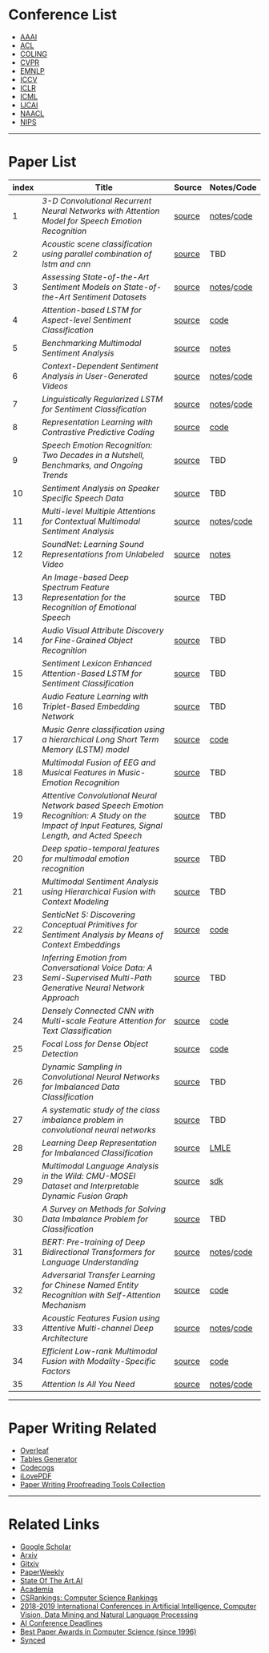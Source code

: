# Conference List

  - [AAAI](https://www.aaai.org/)
  - [ACL](http://dblp.uni-trier.de/db/conf/acl/)
  - [COLING](https://dblp.org/db/conf/coling/index)
  - [CVPR](https://dblp.uni-trier.de/db/conf/cvpr/)
  - [EMNLP](https://dblp.uni-trier.de/db/conf/emnlp/)
  - [ICCV](https://dblp.uni-trier.de/db/conf/iccv/)
  - [ICLR](https://iclr.cc/)
  - [ICML](https://icml.cc/)
  - [IJCAI](https://www.ijcai.org/)
  - [NAACL](http://naacl.org/)
  - [NIPS](https://nips.cc/)
  
  
  




  
  
----------
# Paper List

index | Title | Source | Notes/Code |
------------ | ------------- | ------------ | ------------- |
1 | *3-D Convolutional Recurrent Neural Networks with Attention Model for Speech Emotion Recognition* | [source](https://github.com/Eurus-Holmes/Research_Papers/blob/master/papers/3-D-Convolutional-Recurrent-Neural-Networks-with-Attention-Model-for-Speech-Emotion-Recognition.pdf) | [notes](https://github.com/Eurus-Holmes/Research_Papers/blob/master/paper_notes/3-D-Convolutional-Recurrent-Neural-Networks-with-Attention-Model-for-Speech-Emotion-Recognition/3-D-Convolutional-Recurrent-Neural-Networks-with-Attention-Model-for-Speech-Emotion-Recognition.md)/[code](https://github.com/xuanjihe/speech-emotion-recognition) |
2 | *Acoustic scene classification using parallel combination of lstm and cnn* | [source](https://github.com/Eurus-Holmes/Research_Papers/blob/master/papers/Acoustic-scene-classification-using-parallel-combination-of-lstm-and-cnn.pdf) | TBD |
3 | *Assessing State-of-the-Art Sentiment Models on State-of-the-Art Sentiment Datasets* | [source](https://github.com/Eurus-Holmes/Research_Papers/blob/master/papers/Assessing-State-of-the-Art-Sentiment-Models-on-State-of-the-Art-Sentiment-Datasets.pdf) | [notes](https://github.com/Eurus-Holmes/Research_Papers/blob/master/paper_notes/Assessing-State-of-the-Art-Sentiment-Models-on-State-of-the-Art-Sentiment-Datasets/Assessing-State-of-the-Art-Sentiment-Models-on-State-of-the-Art-Sentiment-Datasets.md)/[code](https://github.com/jbarnesspain/sota_sentiment) |
4 | *Attention-based LSTM for Aspect-level Sentiment Classification* | [source](https://github.com/Eurus-Holmes/Research_Papers/blob/master/papers/Attention-based-LSTM-for-Aspect-level-Sentiment-Classification.pdf) | [code](http://coai.cs.tsinghua.edu.cn/hml/media/files/atae-lstm_uVgRmdb.rar) |
5 | *Benchmarking Multimodal Sentiment Analysis* | [source](https://github.com/Eurus-Holmes/Research_Papers/blob/master/papers/Benchmarking-Multimodal-Sentiment-Analysis.pdf) | [notes](https://github.com/Eurus-Holmes/Research_Papers/blob/master/paper_notes/Benchmarking-Multimodal-Sentiment-Analysis/Benchmarking%20Multimodal%20Sentiment%20Analysis.md) |
6 | *Context-Dependent Sentiment Analysis in User-Generated Videos* | [source](https://github.com/Eurus-Holmes/Research_Papers/blob/master/papers/Context-Dependent%20Sentiment%20Analysis%20in%20User-Generated%20Videos.pdf) | [notes](https://github.com/Eurus-Holmes/Research_Papers/blob/master/paper_notes/Context-Dependent-Sentiment-Analysis-in-User-Generated-Videos/Context-Dependent%20Sentiment%20Analysis%20in%20User-Generated%20Videos.md)/[code](https://github.com/SenticNet/contextual-utterance-level-multimodal-sentiment-analysis) |
7 | *Linguistically Regularized LSTM for Sentiment Classification* | [source](https://github.com/Eurus-Holmes/Research_Papers/blob/master/papers/Linguistically%20Regularized%20LSTM%20for%20Sentiment%20Classification.pdf) | [notes](https://github.com/Eurus-Holmes/Research_Papers/blob/master/paper_notes/Linguistically-Regularized-LSTM-for-Sentiment-Classification/Linguistically-Regularized-LSTM-for-Sentiment-Classification.md)/[code](https://github.com/FGDBTKD/Linguistically-Regularized-LSTM-for-Sentiment-Classification) |
8 | *Representation Learning with Contrastive Predictive Coding* | [source](https://github.com/Eurus-Holmes/Research_Papers/blob/master/papers/Representation-Learning-with-Contrastive-Predictive-Coding.pdf) | [code](https://github.com/davidtellez/contrastive-predictive-coding) |
9 | *Speech Emotion Recognition: Two Decades in a Nutshell, Benchmarks, and Ongoing Trends* | [source](https://github.com/Eurus-Holmes/Research_Papers/blob/master/papers/Schuller18-SER.pdf) | TBD |
10 | *Sentiment Analysis on Speaker Specific Speech Data* | [source](https://github.com/Eurus-Holmes/Research_Papers/blob/master/papers/Sentiment-Analysis-on-Speaker-Specific-Speech-Data.pdf) | TBD |
11 | *Multi-level Multiple Attentions for Contextual Multimodal Sentiment Analysis* | [source](https://github.com/Eurus-Holmes/Research_Papers/blob/master/papers/multiple-attentions-for-multimodal-sentiment-analysis.pdf) | [notes](https://github.com/Eurus-Holmes/Research_Papers/blob/master/paper_notes/multiple-attentions-for-multimodal-sentiment-analysis/multiple-attentions-for-multimodal-sentiment-analysis.md)/[code](https://github.com/soujanyaporia/multimodal-sentiment-analysis) |
12 | *SoundNet: Learning Sound Representations from Unlabeled Video* | [source](https://github.com/Eurus-Holmes/Research_Papers/blob/master/papers/SoundNet-Learning-Sound-Representations-from-Unlabeled-Video.pdf) | [notes](https://github.com/Eurus-Holmes/Research_Papers/blob/master/paper_notes/SoundNet-Learning-Sound-Representations-from-Unlabeled-Video/SoundNet-Learning-Sound-Representations-from-Unlabeled-Video.md) |
13 | *An Image-based Deep Spectrum Feature Representation for the Recognition of Emotional Speech* | [source](https://github.com/Eurus-Holmes/Research_Papers/blob/master/papers/An_Image-based_Deep_Spectrum_Feature_Representatio.pdf) | TBD |
14 | *Audio Visual Attribute Discovery for Fine-Grained Object Recognition* | [source](https://github.com/Eurus-Holmes/Research_Papers/blob/master/papers/Audio-Visual-Attribute-Discovery-for-Fine-Grained-Object-Recognition.pdf) | TBD |
15 | *Sentiment Lexicon Enhanced Attention-Based LSTM for Sentiment Classification* | [source](https://github.com/Eurus-Holmes/Research_Papers/blob/master/papers/Sentiment-Lexicon-Enhanced-Attention-Based%20LSTM-for-Sentiment-Classification.pdf) | TBD |
16 | *Audio Feature Learning with Triplet-Based Embedding Network* | [source](https://github.com/Eurus-Holmes/Research_Papers/blob/master/papers/Audio-Feature-Learning-with-Triplet-Based-Embedding-Network.pdf) | TBD |
17 | *Music Genre classification using a hierarchical Long Short Term Memory (LSTM) model* | [source](https://github.com/Eurus-Holmes/Research_Papers/blob/master/papers/Music-Genre-classification-using-a-hierarchical-Long-Short-Term-Memory-(LSTM)-model.pdf) | [code](https://github.com/ruohoruotsi/LSTM-Music-Genre-Classification) |
18 | *Multimodal Fusion of EEG and Musical Features in Music-Emotion Recognition* | [source](https://github.com/Eurus-Holmes/Research_Papers/blob/master/papers/Multimodal-Fusion-of-EEG-and-Musical-Features-in%20Music-Emotion-Recognition.pdf) | TBD |
19 | *Attentive Convolutional Neural Network based Speech Emotion Recognition: A Study on the Impact of Input Features, Signal Length, and Acted Speech* | [source](https://github.com/Eurus-Holmes/Research_Papers/blob/master/papers/Attentive%20Convolutional%20Neural%20Network%20Based%20Speech%20Emotion%20Recognition_%20A%20Study%20on%20the%20Impact%20of%20Input%20Features%2C%20Signal%20Length%2C%20and%20Acted%20Speech.PDF) | TBD |
20 | *Deep spatio-temporal features for multimodal emotion recognition* | [source](https://github.com/Eurus-Holmes/Research_Papers/blob/master/papers/Deep-spatio-temporal-features-for-multimodal-emotion-recognition.pdf) | TBD |
21 | *Multimodal Sentiment Analysis using Hierarchical Fusion with Context Modeling* | [source](https://github.com/Eurus-Holmes/Research_Papers/blob/master/papers/Multimodal-Sentiment-Analysis-using-Hierarchical-Fusion-with-Context-Modeling.pdf) | TBD |
22 | *SenticNet 5: Discovering Conceptual Primitives for Sentiment Analysis by Means of Context Embeddings* | [source](https://github.com/Eurus-Holmes/Research_Papers/blob/master/papers/SenticNet5-Discovering-Conceptual-Primitives-for-Sentiment-Analysis-by-Means-of-Context-Embeddings.pdf) | [code](https://github.com/SenticNet/context2vec) |
23 | *Inferring Emotion from Conversational Voice Data: A Semi-Supervised Multi-Path Generative Neural Network Approach* | [source](https://github.com/Eurus-Holmes/Research_Papers/blob/master/papers/Inferring-Emotion-from-Conversational-Voice-Data-A-Semi-Supervised-Multi-Path-Generative-Neural-Network-Approach.pdf) | TBD |
24 | *Densely Connected CNN with Multi-scale Feature Attention for Text Classification* | [source](https://github.com/Eurus-Holmes/Research_Papers/blob/master/papers/Densely-Connected-CNN-with-Multi-scale-Feature-Attention-for-Text-Classification.pdf) | [code](https://github.com/wangshy31/Densely-Connected-CNN-with-Multiscale-Feature-Attention) |
25 | *Focal Loss for Dense Object Detection* | [source](https://github.com/Eurus-Holmes/Research_Papers/blob/master/papers/focal%20loss%20for%20dense%20object%20detection.pdf) | [code](https://github.com/facebookresearch/Detectron) |
26 | *Dynamic Sampling in Convolutional Neural Networks for Imbalanced Data Classification* | [source](https://github.com/Eurus-Holmes/Research_Papers/blob/master/papers/Dynamic-Sampling-in-Convolutional-Neural-Networks-for-Imbalanced-Data-Classification.pdf) | TBD |
27 | *A systematic study of the class imbalance problem in convolutional neural networks* | [source](https://github.com/Eurus-Holmes/Research_Papers/blob/master/papers/A-systematic-study-of-the-class-imbalance-problem-in-convolutional-neural-networks.pdf) | TBD |
28 | *Learning Deep Representation for Imbalanced Classification* | [source](https://github.com/Eurus-Holmes/Research_Papers/blob/master/papers/Learning-Deep-Representation-for-Imbalanced-Classification.pdf) | [LMLE](http://mmlab.ie.cuhk.edu.hk/projects/LMLE.html) |
29 | *Multimodal Language Analysis in the Wild: CMU-MOSEI Dataset and Interpretable Dynamic Fusion Graph* | [source](https://github.com/Eurus-Holmes/Research_Papers/blob/master/papers/Multimodal-Language-Analysis-in-the-Wild-CMU-MOSEI-Dataset-and-Interpretable-Dynamic-Fusion-Graph.pdf) | [sdk](https://github.com/A2Zadeh/CMU-MultimodalSDK) |
30 | *A Survey on Methods for Solving Data Imbalance Problem for Classification* | [source](https://github.com/Eurus-Holmes/Research_Papers/blob/master/papers/A-Survey-on-Methods-for-Solving-Data-Imbalance-Problem-for-Classification.pdf) | TBD |
31 | *BERT: Pre-training of Deep Bidirectional Transformers for Language Understanding* | [source](https://github.com/Eurus-Holmes/Research_Papers/blob/master/papers/BERT-Pre-training-of-Deep-Bidirectional-Transformers-for-Language-Understanding.pdf) | [notes](https://github.com/Eurus-Holmes/Research_Papers/blob/master/paper_notes/BERT-Pre-training-of-Deep-Bidirectional-Transformers-for-Language-Understanding/BERT-Pre-training-of-Deep-Bidirectional-Transformers-for-Language-Understanding.md)/[code](https://github.com/google-research/bert) |
32 | *Adversarial Transfer Learning for Chinese Named Entity Recognition with Self-Attention Mechanism* | [source](https://github.com/Eurus-Holmes/Research_Papers/blob/master/papers/Adversarial-Transfer-Learning-for-Chinese-Named-Entity-Recognition-with-Self-Attention-Mechanism.pdf) | [code](https://github.com/CPF-NLPR/AT4ChineseNER) |
33 | *Acoustic Features Fusion using Attentive Multi-channel Deep Architecture* | [source](https://github.com/Eurus-Holmes/Research_Papers/blob/master/papers/Acoustic-Features-Fusion-using-Attentive-Multi-channel-Deep-Architecture.pdf) | [notes](https://github.com/Eurus-Holmes/Research_Papers/blob/master/paper_notes/Acoustic-Features-Fusion-using-Attentive-Multi-channel-Deep-Architecture/Acoustic-Features-Fusion-using-Attentive-Multi-channel-Deep-Architecture.md)/[code](https://github.com/DeepLearn-lab/Acoustic-Feature-Fusion_Chime18) |
34 | *Efficient Low-rank Multimodal Fusion with Modality-Specific Factors* | [source](https://github.com/Eurus-Holmes/Research_Papers/blob/master/papers/Efficient-Low-rank-Multimodal-Fusion-with-Modality-Specific-Factors.pdf) | [code](https://github.com/Justin1904/Low-rank-Multimodal-Fusion) |
35 | *Attention Is All You Need* | [source](https://github.com/Eurus-Holmes/Research_Papers/blob/master/papers/Attention-Is-All-You-Need.pdf) | [notes](http://nlp.seas.harvard.edu/2018/04/03/attention.html)/[code](https://github.com/tensorflow/tensor2tensor) |












----------
# Paper Writing Related

  - [Overleaf](https://www.overleaf.com/)
  - [Tables Generator](https://www.tablesgenerator.com/)
  - [Codecogs](https://www.codecogs.com/latex/eqneditor.php?lang=zh-cn)
  - [iLovePDF](https://www.ilovepdf.com/zh_cn)
  - [Paper Writing Proofreading Tools Collection](http://blog.leanote.com/post/chenfeiyang/paper-writing)






----------
# Related Links

  - [Google Scholar](https://scholar.google.com/)
  - [Arxiv](https://arxiv.org/)
  - [Gitxiv](http://www.gitxiv.com/)
  - [PaperWeekly](https://www.paperweekly.site/)
  - [State Of The Art.AI](https://www.stateoftheart.ai/)
  - [Academia](https://www.academia.edu/)
  - [CSRankings: Computer Science Rankings](http://csrankings.org/#/index?all)
  - [2018-2019 International Conferences in Artificial Intelligence, Computer Vision, Data Mining and Natural Language Processing](https://jackietseng.github.io/conference_call_for_paper/2018-2019-conferences-with-ccf.html)
  - [AI Conference Deadlines](https://aideadlin.es/?sub=NLP,ML,CV,RO,SP)
  - [Best Paper Awards in Computer Science (since 1996)](https://jeffhuang.com/best_paper_awards.html)
  - [Synced](https://www.jiqizhixin.com/)
  
  
  



